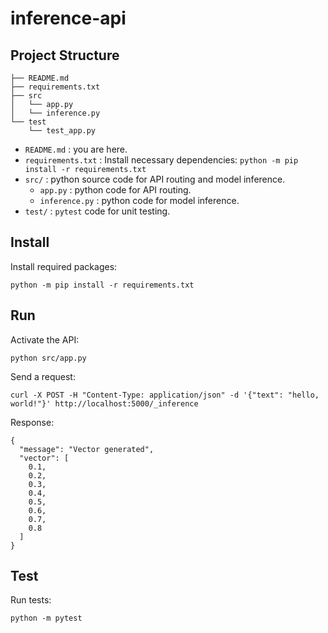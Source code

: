 # inference-api

## Project Structure

```
├── README.md
├── requirements.txt
├── src
│   └── app.py
│   └── inference.py
└── test
    └── test_app.py
```

- `README.md`
: you are here.
- `requirements.txt`
: Install necessary dependencies: `python -m pip install -r requirements.txt`
- `src/`
: python source code for API routing and model inference.
    - `app.py`
    : python code for API routing.
    - `inference.py`
    : python code for model inference.
- `test/`
: `pytest` code for unit testing.


## Install
Install required packages:

```shell
python -m pip install -r requirements.txt
```

## Run
Activate the API:

```shell
python src/app.py
```

Send a request:

```shell
curl -X POST -H "Content-Type: application/json" -d '{"text": "hello, world!"}' http://localhost:5000/_inference
```

Response:

```shell
{
  "message": "Vector generated",
  "vector": [
    0.1,
    0.2,
    0.3,
    0.4,
    0.5,
    0.6,
    0.7,
    0.8
  ]
}
```

## Test
Run tests:

```shell
python -m pytest
```
